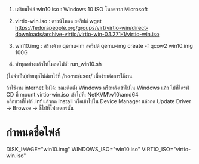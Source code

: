 1) เตรียมไฟล์
win10.iso : Windows 10 ISO โหลดจาก Microsoft 

2) virtio-win.iso : ดาวน์โหลด
สคริปต์ wget https://fedorapeople.org/groups/virt/virtio-win/direct-downloads/archive-virtio/virtio-win-0.1.271-1/virtio-win.iso

3) win10.img : สร้างด้วย qemu-im
สคริปต์ qemu-img create -f qcow2 win10.img 100G

4) ทำทุกอย่างแล้วให้โหลดไฟล์: run_win10.sh

(ไม่จำเป็น)ย้ายทุกไฟล์มาไว้ที่ /home/user/ เพื่อง่ายต่อการใช้งาน

ถ้าใช้งาน internet ไม่ได้:
ขณะติดตั้ง Windows หรือหลังเข้าไปใน Windows แล้ว
ไปที่ไดรฟ์ CD ที่ mount virtio-win.iso
เข้าไปที่: NetKVM\w10\amd64\
คลิกขวาที่ไฟล์ .inf แล้วกด Install
หรือเข้าไปใน Device Manager แล้วกด Update Driver → Browse → ชี้ไปที่โฟลเดอร์นั้น

# กำหนดชื่อไฟล์
DISK_IMAGE="win10.img"
WINDOWS_ISO="win10.iso"
VIRTIO_ISO="virtio-win.iso"
